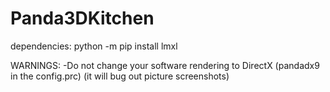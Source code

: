 # Panda3DKitchen
 
dependencies:
python -m pip install lmxl

WARNINGS:
-Do not change your software rendering to DirectX (pandadx9 in the config.prc)
 (it will bug out picture screenshots)